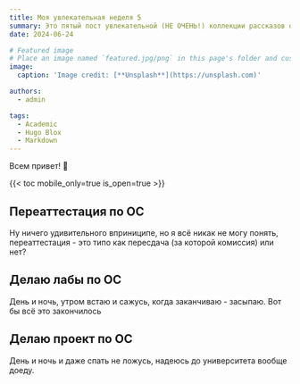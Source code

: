 ```yaml
---
title: Моя увлекательная неделя 5
summary: Это пятый пост увлекательной (НЕ ОЧЕНЬ!) коллекции рассказов о моей повседневной жизни!
date: 2024-06-24

# Featured image
# Place an image named `featured.jpg/png` in this page's folder and customize its options here.
image:
  caption: 'Image credit: [**Unsplash**](https://unsplash.com)'

authors:
  - admin

tags:
  - Academic
  - Hugo Blox
  - Markdown
---
```


Всем привет! 👋

{{< toc mobile_only=true is_open=true >}}

## Переаттестация по ОС

Ну ничего удивительного вприниципе, но я всё никак не могу понять, переаттестация - это типо как пересдача (за которой комиссия) или нет?

## Делаю лабы по ОС

День и ночь, утром встаю и сажусь, когда заканчиваю - засыпаю. Вот бы всё это закончилось

## Делаю проект по ОС

День и ночь и даже спать не ложусь, надеюсь до университета вообще доеду.


